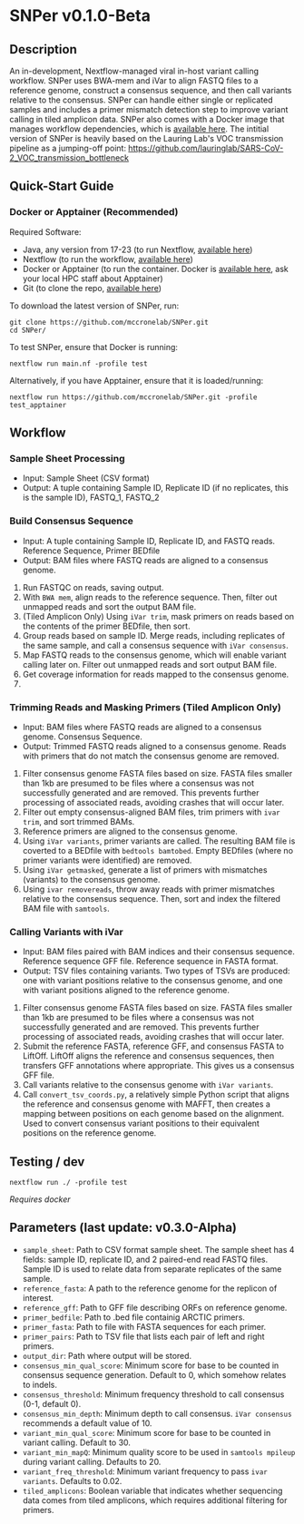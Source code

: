 # SNPer v0.1.0-Beta

## Description

An in-development, Nextflow-managed viral in-host variant calling workflow. SNPer uses BWA-mem and iVar to align FASTQ files to a reference genome, construct a consensus sequence, and then call variants relative to the consensus. SNPer can handle either single or replicated samples and includes a primer mismatch detection step to improve variant calling in tiled amplicon data. SNPer also comes with a Docker image that manages workflow dependencies, which is [available here](https://quay.io/repository/mccronelab/snper). The intitial version of SNPer is heavily based on the Lauring Lab's VOC transmission pipeline as a jumping-off point: https://github.com/lauringlab/SARS-CoV-2_VOC_transmission_bottleneck

## Quick-Start Guide

### Docker or Apptainer (Recommended)
Required Software:
- Java, any version from 17-23 (to run Nextflow, [available here](https://www.oracle.com/java/technologies/downloads/?er=221886))
- Nextflow (to run the workflow, [available here](https://www.nextflow.io/docs/latest/install.html#install-nextflow))
- Docker or Apptainer (to run the container. Docker is [available here](https://docs.docker.com/get-started/get-docker/), ask your local HPC staff about Apptainer)
- Git (to clone the repo, [available here](https://git-scm.com/downloads))

To download the latest version of SNPer, run:
```
git clone https://github.com/mccronelab/SNPer.git
cd SNPer/
```

To test SNPer, ensure that Docker is running:
```
nextflow run main.nf -profile test
```

Alternatively, if you have Apptainer, ensure that it is loaded/running:
```
nextflow run https://github.com/mccronelab/SNPer.git -profile test_apptainer
```

## Workflow

### Sample Sheet Processing
- Input: Sample Sheet (CSV format)
- Output: A tuple containing Sample ID, Replicate ID (if no replicates, this is the sample ID), FASTQ_1, FASTQ_2

### Build Consensus Sequence
- Input: A tuple containing Sample ID, Replicate ID, and FASTQ reads. Reference Sequence, Primer BEDfile
- Output: BAM files where FASTQ reads are aligned to a consensus genome.

1. Run FASTQC on reads, saving output.
2. With `BWA mem`, align reads to the reference sequence. Then, filter out unmapped reads and sort the output BAM file.
3. (Tiled Amplicon Only) Using `iVar trim`, mask primers on reads based on the contents of the primer BEDfile, then sort.
4. Group reads based on sample ID. Merge reads, including replicates of the same sample, and call a consensus sequence with `iVar consensus`.
5. Map FASTQ reads to the consensus genome, which will enable variant calling later on. Filter out unmapped reads and sort output BAM file.
6. Get coverage information for reads mapped to the consensus genome.
7. 

### Trimming Reads and Masking Primers (Tiled Amplicon Only)
- Input: BAM files where FASTQ reads are aligned to a consensus genome. Consensus Sequence.
- Output: Trimmed FASTQ reads aligned to a consensus genome. Reads with primers that do not match the consensus genome are removed.

1. Filter consensus genome FASTA files based on size. FASTA files smaller than 1kb are presumed to be files where a consensus was not successfully generated and are removed. This prevents further processing of associated reads, avoiding crashes that will occur later.
2. Filter out empty consensus-aligned BAM files, trim primers with `ivar trim`, and sort trimmed BAMs.
3. Reference primers are aligned to the consensus genome.
4. Using `iVar variants`, primer variants are called. The resulting BAM file is coverted to a BEDfile with `bedtools bamtobed`. Empty BEDfiles (where no primer variants were identified) are removed.
5. Using `iVar getmasked`, generate a list of primers with mismatches (variants) to the consensus genome.
6. Using `ivar removereads`, throw away reads with primer mismatches relative to the consensus sequence. Then, sort and index the filtered BAM file with `samtools`.

### Calling Variants with iVar
- Input: BAM files paired with BAM indices and their consensus sequence. Reference sequence GFF file. Reference sequence in FASTA format.
- Output: TSV files containing variants. Two types of TSVs are produced: one with variant positions relative to the consensus genome, and one with variant positions aligned to the reference genome.

1. Filter consensus genome FASTA files based on size. FASTA files smaller than 1kb are presumed to be files where a consensus was not successfully generated and are removed. This prevents further processing of associated reads, avoiding crashes that will occur later.
2. Submit the reference FASTA, reference GFF, and consensus FASTA to LiftOff. LiftOff aligns the reference and consensus sequences, then transfers GFF annotations where appropriate. This gives us a consensus GFF file.
3. Call variants relative to the consensus genome with `iVar variants`.
4. Call `convert_tsv_coords.py`, a relatively simple Python script that aligns the reference and consensus genome with MAFFT, then creates a mapping between positions on each genome based on the alignment. Used to convert consensus variant positions to their equivalent positions on the reference genome.

## Testing / dev

```
nextflow run ./ -profile test
```

_Requires docker_

## Parameters (last update: v0.3.0-Alpha)

-   `sample_sheet`: Path to CSV format sample sheet. The sample sheet has 4 fields: sample ID, replicate ID, and 2 paired-end read FASTQ files. Sample ID is used to relate data from separate replicates of the same sample.
- `reference_fasta`: A path to the reference genome for the replicon of interest.
- `reference_gff`: Path to GFF file describing ORFs on reference genome.
- `primer_bedfile`: Path to .bed file containig ARCTIC primers.
- `primer_fasta`: Path to file with FASTA sequences for each primer.
- `primer_pairs`: Path to TSV file that lists each pair of left and right primers.
- `output_dir`: Path where output will be stored.
- `consensus_min_qual_score`: Minimum score for base to be counted in consensus sequence generation. Default to 0, which somehow relates to indels.
- `consensus_threshold`: Minimum frequency threshold to call consensus (0-1, default 0).
- `consensus_min_depth`: Minimum depth to call consensus. `iVar consensus` recommends a default value of 10.
- `variant_min_qual_score`: Minimum score for base to be counted in variant calling. Default to 30.
- `variant_min_mapQ`: Minimum quality score to be used in `samtools mpileup` during variant calling. Defaults to 20.
- `variant_freq_threshold`: Minimum variant frequency to pass `ivar variants`. Defaults to 0.02.
- `tiled_amplicons`: Boolean variable that indicates whether sequencing data comes from tiled amplicons,
    which requires additional filtering for primers.
